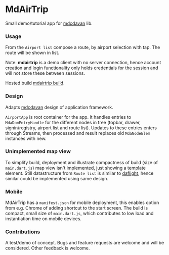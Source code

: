 # MdAirTrip

Small demo/tutorial app for [mdcdavan](https://github.com/jonboj/mdcdavan) lib.

### Usage

From the `Airport list` compose a route, by airport selection with tap. The route will be
shown in list.

Note: **mdairtrip** is a demo client with no server connection, hence account creation and login
functionality only holds credentials for the session and will not store these between sessions.

Hosted build [mdairtrip build](https://jonboj.net/mdairtrip).

### Design

Adapts [mdcdavan](https://github.com/jonboj/mdcdavan) design of application framework.

`AirportApp` is root container for the app. It handles entries to `MdaDomEntryHandle` for the
different nodes in tree (topbar, drawer, signin/registry, airport list and route list). Updates
to these entries enters through Streams, then processed and result replaces old
`MdaNodeElem` instances with new.

### Unimplemented map view

To simplify build, deployment and illustrate compactness of build (size of `main.dart.js`)
map view isn't implemented, just showing a template element. Still datastructure from
`Route list` is similar to [daflight](https://github.com/jonboj/daflight), hence similar could
be implemented using same design.

### Mobile

MdAirTrip has a `manifest.json` for mobile deployment, this enables option from e.g. Chrome
of adding shortcut to the start screen. The build is compact, small size of `main.dart.js`, which
contributes to low load and instantiation time on mobile devices.

### Contributions

A test/demo of concept. Bugs and feature requests are welcome and will be considered.
Other feedback is welcome.

